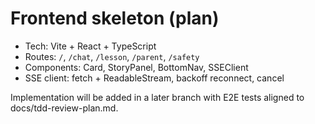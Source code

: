 # Frontend skeleton (plan)

- Tech: Vite + React + TypeScript
- Routes: `/`, `/chat`, `/lesson`, `/parent`, `/safety`
- Components: Card, StoryPanel, BottomNav, SSEClient
- SSE client: fetch + ReadableStream, backoff reconnect, cancel

Implementation will be added in a later branch with E2E tests aligned to docs/tdd-review-plan.md.